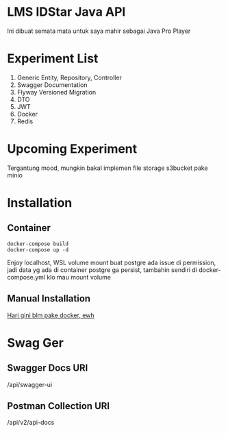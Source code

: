 # LMS IDStar Java API

Ini dibuat semata mata untuk saya mahir sebagai Java Pro Player


# Experiment List

 1. Generic Entity, Repository, Controller
 2. Swagger Documentation
 3. Flyway Versioned Migration
 4. DTO
 5. JWT
 6. Docker
 7. Redis

# Upcoming Experiment

Tergantung mood, mungkin bakal implemen file storage s3bucket pake minio

# Installation


## Container
    docker-compose build
    docker-compose up -d
Enjoy localhost, WSL volume mount buat postgre ada issue di permission, jadi data yg ada di container postgre ga persist, tambahin sendiri di docker-compose.yml klo mau mount volume
## Manual Installation
[Hari gini blm pake docker, ewh](https://www.google.com/search?q=how%20to%20run%20maven%20project)

# Swag Ger
## Swagger Docs URI
/api/swagger-ui

## Postman Collection URI
/api/v2/api-docs
